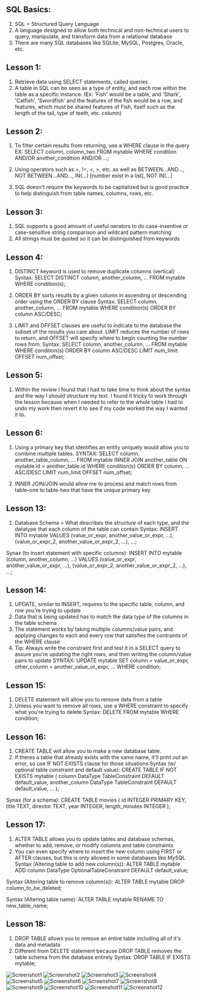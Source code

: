 ## SQL Basics:
1. SQL = Structured Query Language
2. A language designed to allow both technical and non-technical users to query, manipulate, and transform data from a relational database
3. There are many SQL databases like SQLite, MySQL, Postgres, Oracle, etc.

## Lesson 1:
1. Retrieve data using SELECT statements, called queries
2. A table in SQL can be seen as a type of entity, and each row within the table as a specific instance. (Ex: 'Fish' would be a table, and 'Shark', 'Catfish', 'Swordfish' and the features of the fish would be a row, and features, which must be shared features of Fish, itself such as the length of the tail, type of teeth, etc. column)

## Lesson 2:
1. To filter certain results from returning, use a WHERE clause in the query
EX: 
SELECT column, column_two
FROM mytable
WHERE condition
    AND/OR another_condition
    AND/OR ...;

2. Using operators such as =, !=, <, >, etc. as well as BETWEEN...AND..., NOT BETWEEN...AND..., IN(...) [number exist in a list], NOT IN(...)

3. SQL doesn't require the keywords to be capitalized but is good practice to help distinguish from table names, columns, rows, etc.

## Lesson 3:
1. SQL supports a good amount of useful oerators to do case-insentive or case-sensitive string comparison and wildcard pattern matching
2. All strings must be quoted so it can be distinguished from keywords

## Lesson 4:
1. DISTINCT keyword is used to remove duplicate columns (vertical)
Syntax:
SELECT DISTINCT column, another_column, …
FROM mytable
WHERE condition(s);

2. ORDER BY sorts results by a given column in ascending or descending order using the ORDER BY clause
Syntax:
SELECT column, another_column, …
FROM mytable
WHERE condition(s)
ORDER BY column ASC/DESC;

3. LIMIT and OFFSET clauses are useful to indicate to the database the subset of the results you care about. LIMIT reduces the number of rows to return, and OFFSET will specify where to begin counting the number rows from.
Syntax:
SELECT column, another_column, …
FROM mytable
WHERE condition(s)
ORDER BY column ASC/DESC
LIMIT num_limit OFFSET num_offset;


## Lesson 5:
1. Within the review I found that I had to take time to think about the syntax and the way I should structure my text. I found it tricky to work through the lesson because when I needed to refer to the whole table I had to undo my work then revert it to see if my code worked the way I wanted it to.

## Lesson 6:
1. Using a primary key that identifies an entity uniquely would allow you to combine multiple tables.
SYNTAX:
SELECT column, another_table_column, …
FROM mytable
INNER JOIN another_table 
    ON mytable.id = another_table.id
WHERE condition(s)
ORDER BY column, … ASC/DESC
LIMIT num_limit OFFSET num_offset;

2. INNER JOIN/JOIN would allow me to process and match rows from table-one to table-two that have the unique primary key

## Lesson 13:
1. Database Schema = What describes the structure of each type, and the datatype that each column of the table can contain
Syntax:
INSERT INTO mytable
VALUES (value_or_expr, another_value_or_expr, …),
       (value_or_expr_2, another_value_or_expr_2, …),
       …;

Synax (to insert statement with specific columns):
INSERT INTO mytable
(column, another_column, …)
VALUES (value_or_expr, another_value_or_expr, …),
      (value_or_expr_2, another_value_or_expr_2, …),
      …;

## Lesson 14:
1. UPDATE, similar to INSERT, requires to the specific table, column, and row you're trying to update
2. Data that is being updated has to match the data type of the columns in the table schema
3. The statement works by taking multiple columns/value pairs, and applying changes to each and every row that satisfies the contraints of the WHERE clause
4. Tip: Always write the constraint first and test it in a SELECT query to assure you're updating the right rows, and then writing the column/value pairs to update
SYNTAX: 
UPDATE mytable
SET column = value_or_expr, 
    other_column = another_value_or_expr, 
    …
WHERE condition;

## Lesson 15:
1. DELETE statement will allow you to remove data from a table
2. Unless you want to remove all rows, use a WHERE constraint to specify what you're trying to delete
Syntax:
DELETE FROM mytable
WHERE condition;

## Lesson 16:
1. CREATE TABLE will allow you to make a new database table.
2. If theres a table that already exists with the same name, it'll print out an error, so use IF NOT EXISTS clause for those situations
Syntax (w/ optional table constraint and default value):
CREATE TABLE IF NOT EXISTS mytable (
    column DataType TableConstraint DEFAULT default_value,
    another_column DataType TableConstraint DEFAULT default_value,
    …
);

Synax (for a schema):
CREATE TABLE movies (
    id INTEGER PRIMARY KEY,
    title TEXT,
    director TEXT,
    year INTEGER, 
    length_minutes INTEGER
);

## Lesson 17:
1. ALTER TABLE allows you to update tables and database schemas, whether to add, remove, or modify columns and table constraints
2. You can even specify where to insert the new column using FIRST or AFTER clauses, but this is only allowed in some databases like MySQL
Syntax (Altering table to add new column(s)):
ALTER TABLE mytable
ADD column DataType OptionalTableConstraint 
    DEFAULT default_value;

Syntax (Altering table to remove column(s)):
ALTER TABLE mytable
DROP column_to_be_deleted;

Syntax (Altering table name):
ALTER TABLE mytable
RENAME TO new_table_name;

## Lesson 18:
1. DROP TABLE allows you to remove an entire table including all of it's data and metadata
2. Different from DELETE statement because DROP TABLE removes the table schema from the database entirely
Syntax:
DROP TABLE IF EXISTS mytable;

![Screenshot1](assets/Lesson1.png)
![Screenshot2](assets/Lesson2.png)
![Screenshot3](assets/Screenshot(12).png)
![Screenshot4](assets/Screenshot(13).png)
![Screenshot5](assets/Screenshot(14).png)
![Screenshot6](assets/Screenshot(15).png)
![Screenshot7](assets/Screenshot(16).png)
![Screenshot8](assets/Screenshot(17).png)
![Screenshot9](assets/Screenshot(18).png)
![Screenshot10](assets/Screenshot(19).png)
![Screenshot11](assets/Screenshot(20).png)
![Screenshot12](assets/Screenshot(21).png)